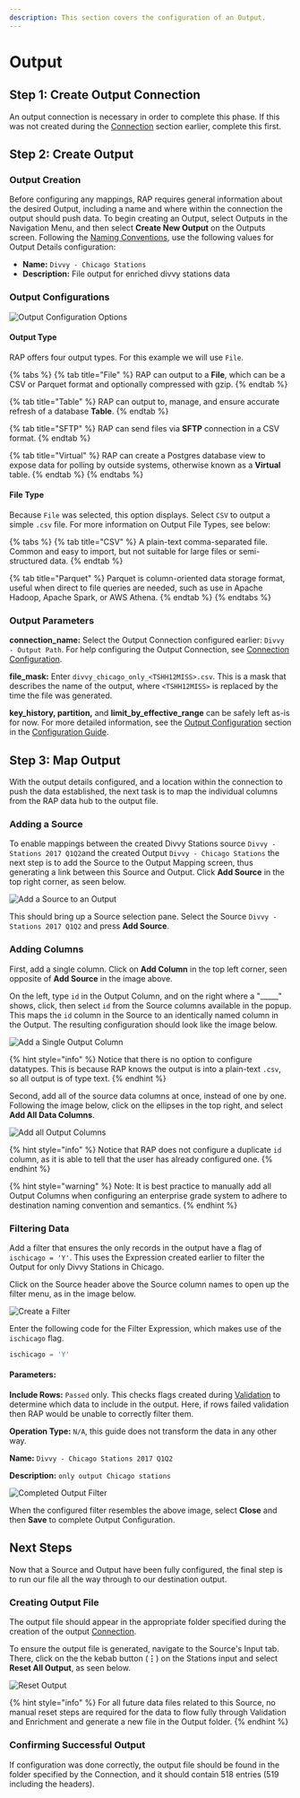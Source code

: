 ```yaml
---
description: This section covers the configuration of an Output.
---
```


# Output

## Step 1: Create Output Connection

An output connection is necessary in order to complete this phase. If this was not created during the [Connection](connection.md) section earlier, complete this first.

## Step 2: Create Output

### Output Creation

Before configuring any mappings, RAP requires general information about the desired Output, including a name and where within the connection the output should push data. To begin creating an Output, select Outputs in the Navigation Menu, and then select **Create New Output** on the Outputs screen. Following the [Naming Conventions](), use the following values for Output Details configuration:

* **Name:** `Divvy - Chicago Stations`
* **Description:** File output for enriched divvy stations data

### Output Configurations

![Output Configuration Options](../../.gitbook/assets/screenshot_19.png)

#### Output Type

RAP offers four output types. For this example we will use `File`.

{% tabs %}
{% tab title="File" %}
RAP can output to a **File**, which can be a CSV or Parquet format and optionally compressed with gzip.
{% endtab %}

{% tab title="Table" %}
RAP can output to, manage, and ensure accurate refresh of a database **Table**.
{% endtab %}

{% tab title="SFTP" %}
RAP can send files via **SFTP** connection in a CSV format.
{% endtab %}

{% tab title="Virtual" %}
RAP can create a Postgres database view to expose data for polling by outside systems, otherwise known as a **Virtual** table.
{% endtab %}
{% endtabs %}

#### File Type

Because `File` was selected, this option displays. Select `CSV` to output a simple `.csv` file. For more information on Output File Types, see below:

{% tabs %}
{% tab title="CSV" %}
A plain-text comma-separated file. Common and easy to import, but not suitable for large files or semi-structured data.
{% endtab %}

{% tab title="Parquet" %}
Parquet is column-oriented data storage format, useful when direct to file queries are needed, such as use in Apache Hadoop, Apache Spark, or AWS Athena.
{% endtab %}
{% endtabs %}

### Output Parameters

**connection\_name:** Select the Output Connection configured earlier: `Divvy - Output Path`. For help configuring the Output Connection, see [Connection Configuration](connection.md).

**file\_mask:** Enter `divvy_chicago_only_<TSHH12MISS>.csv`. This is a mask that describes the name of the output, where `<TSHH12MISS>` is replaced by the time the file was generated.

**key\_history, partition,** and **limit\_by\_effective\_range** can be safely left as-is for now. For more detailed information, see the [Output Configuration](../../configuration-guide/outputs/) section in the [Configuration Guide]().

## Step 3: Map Output

With the output details configured, and a location within the connection to push the data established, the next task is to map the individual columns from the RAP data hub to the output file.

### Adding a Source

To enable mappings between the created Divvy Stations source `Divvy - Stations 2017 Q1Q2`and the created Output `Divvy - Chicago Stations` the next step is to add the Source to the Output Mapping screen, thus generating a link between this Source and Output. Click **Add Source** in the top right corner, as seen below.

![Add a Source to an Output](../../.gitbook/assets/screenshot_14.png)

This should bring up a Source selection pane. Select the Source `Divvy - Stations 2017 Q1Q2` and press **Add Source**.

### Adding Columns

First, add a single column. Click on **Add Column** in the top left corner, seen opposite of **Add Source** in the image above.

On the left, type `id` in the Output Column, and on the right where a "\_\_\_\_\_" shows, click, then select `id` from the Source columns available in the popup. This maps the `id` column in the Source to an identically named column in the Output. The resulting configuration should look like the image below.

![Add a Single Output Column](../../.gitbook/assets/screenshot_15.png)

{% hint style="info" %}
Notice that there is no option to configure datatypes. This is because RAP knows the output is into a plain-text `.csv`, so all output is of type text.
{% endhint %}

Second, add all of the source data columns at once, instead of one by one. Following the image below, click on the ellipses in the top right, and select **Add All Data Columns**. 

![Add all Output Columns](../../.gitbook/assets/screenshot_16.png)

{% hint style="info" %}
Notice that RAP does not configure a duplicate `id` column, as it is able to tell that the user has already configured one.
{% endhint %}

{% hint style="warning" %}
Note: It is best practice to manually add all Output Columns when configuring an enterprise grade system to adhere to destination naming convention and semantics.
{% endhint %}

### Filtering Data

Add a filter that ensures the only records in the output have a flag of `ischicago = 'Y'`. This uses the Expression created earlier to filter the Output for only Divvy Stations in Chicago.

Click on the Source header above the Source column names to open up the filter menu, as in the image below.

![Create a Filter](../../.gitbook/assets/screenshot_17.png)

Enter the following code for the Filter Expression, which makes use of the `ischicago` flag.

```sql
ischicago = 'Y'
```

#### Parameters:

**Include Rows:** `Passed` only. This checks flags created during [Validation](validation-and-enrichment.md#step-1-configure-validation) to determine which data to include in the output. Here, if rows failed validation then RAP would be unable to correctly filter them.

**Operation Type:** `N/A`, this guide does not transform the data in any other way.

**Name:** `Divvy - Chicago Stations 2017 Q1Q2`

**Description:** `only output Chicago stations`

![Completed Output Filter](../../.gitbook/assets/image%20%28134%29.png)

When the configured filter resembles the above image, select **Close** and then **Save** to complete Output Configuration.

## Next Steps

Now that a Source and Output have been fully configured, the final step is to run our file all the way through to our destination output.

### Creating Output File

The output file should appear in the appropriate folder specified during the creation of the output [Connection](connection.md#step-1-create-a-connection).

To ensure the output file is generated, navigate to the Source's Input tab. There, click on the the kebab button \(**⋮**\) on the Stations input and select **Reset All Output**, as seen below.

![Reset Output](../../.gitbook/assets/screenshot_18.png)

{% hint style="info" %}
For all future data files related to this Source, no manual reset steps are required for the data to flow fully through Validation and Enrichment and generate a new file in the Output folder.
{% endhint %}

### Confirming Successful Output

If configuration was done correctly, the output file should be found in the folder specified by the Connection, and it should contain 518 entries \(519 including the headers\).



